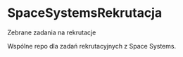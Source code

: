 # SpaceSystemsRekrutacja
Zebrane zadania na rekrutacje


Wspólne repo dla zadań rekrutacyjnych z Space Systems.
